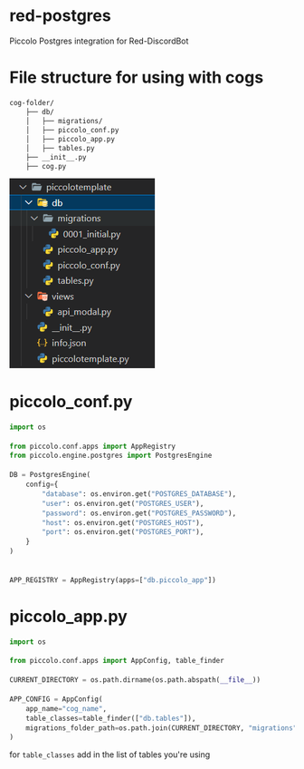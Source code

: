 # red-postgres

Piccolo Postgres integration for Red-DiscordBot

# File structure for using with cogs
```
cog-folder/
    ├── db/
    │   ├── migrations/
    │   ├── piccolo_conf.py
    │   ├── piccolo_app.py
    │   ├── tables.py
    ├── __init__.py
    ├── cog.py
```
![SCHEMA](.github/ASSETS/schema.png)

# piccolo_conf.py
```python
import os

from piccolo.conf.apps import AppRegistry
from piccolo.engine.postgres import PostgresEngine

DB = PostgresEngine(
    config={
        "database": os.environ.get("POSTGRES_DATABASE"),
        "user": os.environ.get("POSTGRES_USER"),
        "password": os.environ.get("POSTGRES_PASSWORD"),
        "host": os.environ.get("POSTGRES_HOST"),
        "port": os.environ.get("POSTGRES_PORT"),
    }
)


APP_REGISTRY = AppRegistry(apps=["db.piccolo_app"])
```

# piccolo_app.py
```python
import os

from piccolo.conf.apps import AppConfig, table_finder

CURRENT_DIRECTORY = os.path.dirname(os.path.abspath(__file__))

APP_CONFIG = AppConfig(
    app_name="cog_name",
    table_classes=table_finder(["db.tables"]),
    migrations_folder_path=os.path.join(CURRENT_DIRECTORY, "migrations"),
)
```
for `table_classes` add in the list of tables you're using